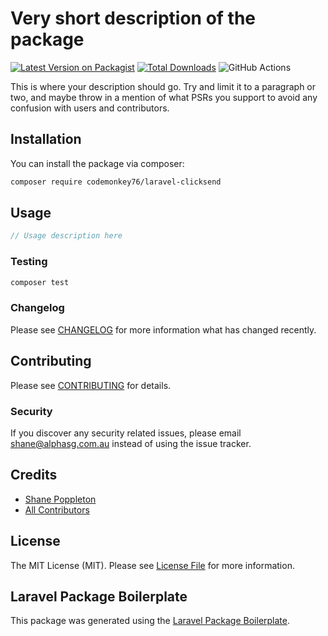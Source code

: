 # Very short description of the package

[![Latest Version on Packagist](https://img.shields.io/packagist/v/codemonkey76/laravel-clicksend.svg?style=flat-square)](https://packagist.org/packages/codemonkey76/laravel-clicksend)
[![Total Downloads](https://img.shields.io/packagist/dt/codemonkey76/laravel-clicksend.svg?style=flat-square)](https://packagist.org/packages/codemonkey76/laravel-clicksend)
![GitHub Actions](https://github.com/codemonkey76/laravel-clicksend/actions/workflows/main.yml/badge.svg)

This is where your description should go. Try and limit it to a paragraph or two, and maybe throw in a mention of what PSRs you support to avoid any confusion with users and contributors.

## Installation

You can install the package via composer:

```bash
composer require codemonkey76/laravel-clicksend
```

## Usage

```php
// Usage description here
```

### Testing

```bash
composer test
```

### Changelog

Please see [CHANGELOG](CHANGELOG.md) for more information what has changed recently.

## Contributing

Please see [CONTRIBUTING](CONTRIBUTING.md) for details.

### Security

If you discover any security related issues, please email shane@alphasg.com.au instead of using the issue tracker.

## Credits

-   [Shane Poppleton](https://github.com/codemonkey76)
-   [All Contributors](../../contributors)

## License

The MIT License (MIT). Please see [License File](LICENSE.md) for more information.

## Laravel Package Boilerplate

This package was generated using the [Laravel Package Boilerplate](https://laravelpackageboilerplate.com).
